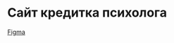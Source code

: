 # Сайт кредитка психолога

[Figma](https://www.figma.com/file/2FoXy7zE6gE9gATPzAvYx2/%D0%9D%D0%B5%D1%87%D1%82%D0%BE-%E2%84%961-(Copy)?type=design&node-id=0%3A1&mode=design&t=W23QgSZQqYFXozBO-1)
